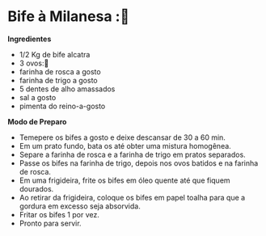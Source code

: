 # Bife à Milanesa ::ox:

**Ingredientes**

* 1/2 Kg de bife alcatra
* 3 ovos::egg:
* farinha de rosca a gosto
* farinha de trigo a gosto
* 5 dentes de alho amassados
* sal a gosto
* pimenta do reino-a-gosto



**Modo de Preparo**

* Temepere os bifes a gosto e deixe descansar de 30 a 60 min.
* Em um prato fundo, bata os até obter uma mistura homogênea.
* Separe a farinha de rosca e a farinha de trigo em pratos separados.
* Passe os bifes na farinha de trigo, depois nos ovos batidos e na farinha de rosca.
* Em uma frigideira, frite os bifes em óleo quente até que fiquem dourados.
* Ao retirar da frigideira, coloque os bifes em papel toalha para que a gordura em excesso seja absorvida.
* Fritar os bifes 1 por vez.
* Pronto para servir.


